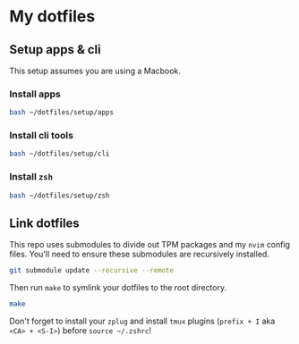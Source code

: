 # My dotfiles

## Setup apps & cli

This setup assumes you are using a Macbook.

### Install apps

```sh
bash ~/dotfiles/setup/apps
```

### Install cli tools

```sh
bash ~/dotfiles/setup/cli
```

### Install `zsh`

```sh
bash ~/dotfiles/setup/zsh
```

## Link dotfiles

This repo uses submodules to divide out TPM packages and my `nvim` config files. You'll need to ensure these submodules are recursively installed.

```sh
git submodule update --recursive --remote
```

Then run `make` to symlink your dotfiles to the root directory.

```sh
make
```

Don't forget to install your `zplug` and install `tmux` plugins (`prefix + I` aka `<CA> + <S-I>`) before `source ~/.zshrc`!
